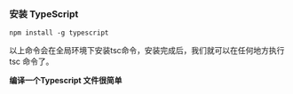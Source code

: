 ### 安装 TypeScript

```b
npm install -g typescript
```

以上命令会在全局环境下安装tsc命令，安装完成后，我们就可以在任何地方执行 tsc 命令了。

**编译一个Typescript 文件很简单**

### 

